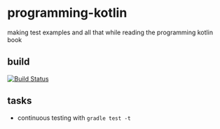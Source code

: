 # programming-kotlin
making test examples and all that while reading the programming kotlin book

## build
[![Build Status](https://travis-ci.org/orieken/programming-kotlin.svg?branch=master)](https://travis-ci.org/orieken/programming-kotlin)

## tasks

* continuous testing with `gradle test -t`
